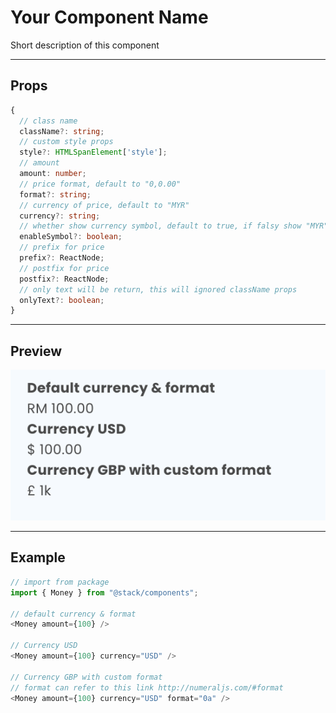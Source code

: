 # Your Component Name

Short description of this component

---

## Props

```ts
{
  // class name
  className?: string;
  // custom style props
  style?: HTMLSpanElement['style'];
  // amount
  amount: number;
  // price format, default to "0,0.00"
  format?: string;
  // currency of price, default to "MYR"
  currency?: string;
  // whether show currency symbol, default to true, if falsy show "MYR" instead of "RM"
  enableSymbol?: boolean;
  // prefix for price
  prefix?: ReactNode;
  // postfix for price
  postfix?: ReactNode;
  // only text will be return, this will ignored className props
  onlyText?: boolean;
}
```

---

## Preview

![Preview](./docs/preview.png)

---

## Example

```ts
// import from package
import { Money } from "@stack/components";

// default currency & format
<Money amount={100} />

// Currency USD
<Money amount={100} currency="USD" />

// Currency GBP with custom format
// format can refer to this link http://numeraljs.com/#format
<Money amount={100} currency="USD" format="0a" />
```
